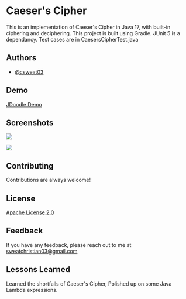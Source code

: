 
# Caeser's Cipher

This is an implementation of Caeser's Cipher in Java 17, with built-in ciphering and deciphering. This project is built using Gradle. JUnit 5 is a dependancy. Test cases are in CaesersCipherTest.java


## Authors

- [@csweat03](https://www.github.com/csweat03)


## Demo

[JDoodle Demo](https://jdoodle.com/a/5eq7)
## Screenshots

![](https://i.gyazo.com/b5761f7d73ec4b0b7b0838a4880bc3fb.png)

![](https://i.gyazo.com/fc03c73b63c6a3498d2399d214a0d5e8.png)

## Contributing

Contributions are always welcome!

## License

[Apache License 2.0](https://choosealicense.com/licenses/apache-2.0/)


## Feedback

If you have any feedback, please reach out to me at sweatchristian03@gmail.com


## Lessons Learned

Learned the shortfalls of Caeser's Cipher, Polished up on some Java Lambda expressions.

